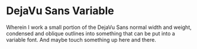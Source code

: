 # DejaVu Sans Variable

Wherein I work a small portion of the DejaVu Sans normal width and weight, condensed and oblique outlines into something that can be put into a variable font. And maybe touch something up here and there.
